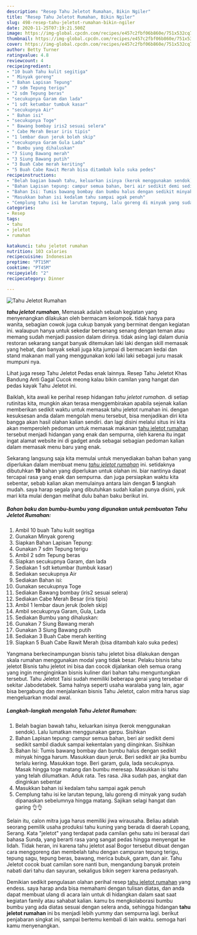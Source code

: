 ```yaml
---
description: "Resep Tahu Jeletot Rumahan, Bikin Ngiler"
title: "Resep Tahu Jeletot Rumahan, Bikin Ngiler"
slug: 498-resep-tahu-jeletot-rumahan-bikin-ngiler
date: 2020-11-25T07:19:21.500Z
image: https://img-global.cpcdn.com/recipes/e457c2fbf06b860e/751x532cq70/tahu-jeletot-rumahan-foto-resep-utama.jpg
thumbnail: https://img-global.cpcdn.com/recipes/e457c2fbf06b860e/751x532cq70/tahu-jeletot-rumahan-foto-resep-utama.jpg
cover: https://img-global.cpcdn.com/recipes/e457c2fbf06b860e/751x532cq70/tahu-jeletot-rumahan-foto-resep-utama.jpg
author: Betty Turner
ratingvalue: 4.8
reviewcount: 4
recipeingredient:
- "10 buah Tahu kulit segitiga"
- " Minyak goreng"
- " Bahan Lapisan Tepung"
- "7 sdm Tepung terigu"
- "2 sdm Tepung beras"
- "secukupnya Garam dan lada"
- "1 sdt ketumbar tumbuk kasar"
- "secukupnya Air"
- " Bahan isi"
- "secukupnya Toge"
- " Bawang bombay iris2 sesuai selera"
- " Cabe Merah Besar iris tipis"
- "1 lembar daun jeruk boleh skip"
- "secukupnya Garam Gula Lada"
- " Bumbu yang dihaluskan"
- "7 Siung Bawang merah"
- "3 Siung Bawang putih"
- "3 Buah Cabe merah keriting"
- "5 Buah Cabe Rawit Merah bisa ditambah kalo suka pedes"
recipeinstructions:
- "Belah bagian bawah tahu, keluarkan isinya (kerok menggunakan sendok). Lalu lumatkan menggunakan garpu. Sisihkan"
- "Bahan Lapisan tepung: campur semua bahan, beri air sedikit demi sedikit sambil diaduk sampai kekentalan yang diinginkan. Sisihkan"
- "Bahan Isi: Tumis bawang bombay dan bumbu halus dengan sedikit minyak hingga harum. Masukkan daun jeruk. Beri sedikit air jika bumbu terlalu kering. Masukkan toge. Beri garam, gula, lada secukupnya. Masak hingga toge matang dan bumbu meresap. Masukkan isi tahu yang telah dilumatkan. Aduk rata. Tes rasa. Jika sudah pas, angkat dan dinginkan sebentar"
- "Masukkan bahan isi kedalam tahu sampai agak penuh"
- "Cemplung tahu isi ke larutan tepung, lalu goreng di minyak yang sudah dipanaskan sebelumnya hingga matang. Sajikan selagi hangat dan garing 👌👌"
categories:
- Resep
tags:
- tahu
- jeletot
- rumahan

katakunci: tahu jeletot rumahan 
nutrition: 103 calories
recipecuisine: Indonesian
preptime: "PT15M"
cooktime: "PT45M"
recipeyield: "2"
recipecategory: Dinner

---
```



![Tahu Jeletot Rumahan](https://img-global.cpcdn.com/recipes/e457c2fbf06b860e/751x532cq70/tahu-jeletot-rumahan-foto-resep-utama.jpg)

<b><i>tahu jeletot rumahan</i></b>, Memasak adalah sebuah kegiatan yang menyenangkan dilakukan oleh bermacam kelompok. tidak hanya para wanita, sebagian cowok juga cukup banyak yang berminat dengan kegiatan ini. walaupun hanya untuk sekedar bersenang senang dengan teman atau memang sudah menjadi passion dalam dirinya. tidak asing lagi dalam dunia restoran sekarang sangat banyak ditemukan laki laki dengan skill memasak yang hebat, dan banyak sekali juga kita jumpai di bermacam kedai dan stand makanan mall yang menggunakan koki laki laki sebagai juru masak mumpuni nya.

Lihat juga resep Tahu Jeletot Pedas enak lainnya. Resep Tahu Jeletot Khas Bandung Anti Gagal Cucok meong kalau bikin camilan yang hangat dan pedas kayak Tahu Jeletot ini.

Baiklah, kita awali ke perihal resep hidangan <i>tahu jeletot rumahan</i>. di setiap rutinitas kita, mungkin akan terasa menggembirakan apabila sejenak kalian memberikan sedikit waktu untuk memasak tahu jeletot rumahan ini. dengan kesuksesan anda dalam mengolah menu tersebut, bisa menjadikan diri kita bangga akan hasil olahan kalian sendiri. dan lagi disini melalui situs ini kita akan memperoleh pedoman untuk memasak makanan <u>tahu jeletot rumahan</u> tersebut menjadi hidangan yang enak dan sempurna, oleh karena itu ingat ingat alamat website ini di gadget anda sebagai sebagian pedoman kalian dalam memasak menu baru yang enak.


Sekarang langsung saja kita memulai untuk menyediakan bahan bahan yang diperlukan dalam membuat menu <u><i>tahu jeletot rumahan</i></u> ini. setidaknya dibutuhkan <b>19</b> bahan yang diperlukan untuk olahan ini. biar nantinya dapat tercapai rasa yang enak dan sempurna. dan juga persiapkan waktu kita sebentar, sebab kalian akan memulainya antara lain dengan <b>5</b> langkah mudah. saya harap segala yang dibutuhkan sudah kalian punya disini, yuk mari kita mulai dengan melihat dulu bahan baku berikut ini.

<!--inarticleads1-->

##### Bahan baku dan bumbu-bumbu yang digunakan untuk pembuatan Tahu Jeletot Rumahan:

1. Ambil 10 buah Tahu kulit segitiga
1. Gunakan  Minyak goreng
1. Siapkan  Bahan Lapisan Tepung:
1. Gunakan 7 sdm Tepung terigu
1. Ambil 2 sdm Tepung beras
1. Siapkan secukupnya Garam, dan lada
1. Sediakan 1 sdt ketumbar (tumbuk kasar)
1. Sediakan secukupnya Air
1. Sediakan  Bahan isi:
1. Gunakan secukupnya Toge
1. Sediakan  Bawang bombay (iris2 sesuai selera)
1. Sediakan  Cabe Merah Besar (iris tipis)
1. Ambil 1 lembar daun jeruk (boleh skip)
1. Ambil secukupnya Garam, Gula, Lada
1. Sediakan  Bumbu yang dihaluskan:
1. Gunakan 7 Siung Bawang merah
1. Gunakan 3 Siung Bawang putih
1. Sediakan 3 Buah Cabe merah keriting
1. Siapkan 5 Buah Cabe Rawit Merah (bisa ditambah kalo suka pedes)


Yangmana berkecinampungan bisnis tahu jeletot bisa dilakukan dengan skala rumahan menggunakan modal yang tidak besar. Pelaku bisnis tahu jeletot Bisnis tahu jeletot ini bisa dan cocok dijalankan oleh semua orang yang ingin menginginkan bisnis kuliner dari bahan tahu menguntungkan tersebut. Tahu Jeletot Taisi sudah memiliki beberapa gerai yang tersebar di sekitar Jabodetabek. Sama halnya seperti usaha waralaba yang lain, agar bisa bergabung dan menjalankan bisnis Tahu Jeletot, calon mitra harus siap mengeluarkan modal awal. 

<!--inarticleads2-->

##### Langkah-langkah mengolah Tahu Jeletot Rumahan:

1. Belah bagian bawah tahu, keluarkan isinya (kerok menggunakan sendok). Lalu lumatkan menggunakan garpu. Sisihkan
1. Bahan Lapisan tepung: campur semua bahan, beri air sedikit demi sedikit sambil diaduk sampai kekentalan yang diinginkan. Sisihkan
1. Bahan Isi: Tumis bawang bombay dan bumbu halus dengan sedikit minyak hingga harum. Masukkan daun jeruk. Beri sedikit air jika bumbu terlalu kering. Masukkan toge. Beri garam, gula, lada secukupnya. Masak hingga toge matang dan bumbu meresap. Masukkan isi tahu yang telah dilumatkan. Aduk rata. Tes rasa. Jika sudah pas, angkat dan dinginkan sebentar
1. Masukkan bahan isi kedalam tahu sampai agak penuh
1. Cemplung tahu isi ke larutan tepung, lalu goreng di minyak yang sudah dipanaskan sebelumnya hingga matang. Sajikan selagi hangat dan garing 👌👌


Selain itu, calon mitra juga harus memiliki jiwa wirausaha. Beliau adalah seorang pemilik usaha produksi tahu kuning yang berada di daerah Lopang, Serang. Kata &#34;jeletot&#34; yang terdapat pada camilan gehu satu ini berasal dari bahasa Sunda, yang berarti rasa yang sangat pedas hingga menyengat ke lidah. Tidak heran, ini karena tahu jeletot asal Bogor tersebut dibuat dengan cara menggoreng dan membelah tahu dengan campuran tepung terigu, tepung sagu, tepung beras, bawang, merica bubuk, garam, dan air. Tahu Jeletot cocok buat camilan sore nanti bun, mengandung banyak protein nabati dari tahu dan sayuran, sekaligus bikin segerr karena pedasnyah. 

Demikian sedikit pengulasan olahan perihal resep <u>tahu jeletot rumahan</u> yang endess. saya harap anda bisa memahami dengan tulisan diatas, dan anda dapat membuat ulang di acara lain untuk di hidangkan dalam saat saat kegiatan family atau sahabat kalian. kamu bs mengkolaborasi bumbu bumbu yang ada diatas sesuai dengan selera anda, sehingga hidangan <b>tahu jeletot rumahan</b> ini bs menjadi lebih yummy dan sempurna lagi. berikut penjabaran singkat ini, sampai bertemu kembali di lain waktu. semoga hari kamu menyenangkan.
